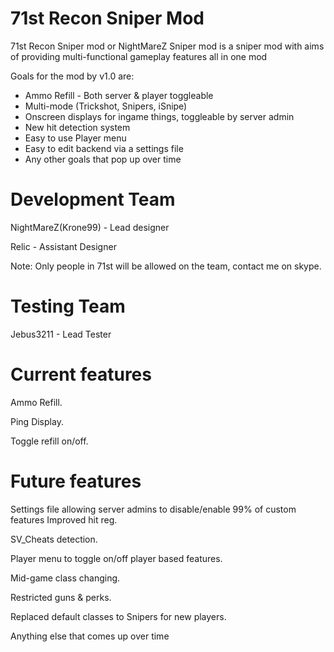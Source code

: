 71st Recon Sniper Mod
=========

71st Recon Sniper mod or NightMareZ Sniper mod is a sniper mod with aims of providing multi-functional gameplay features all in one mod

Goals for the mod by v1.0 are:

* Ammo Refill - Both server & player toggleable
* Multi-mode (Trickshot, Snipers, iSnipe) 
* Onscreen displays for ingame things, toggleable by server admin
* New hit detection system
* Easy to use Player menu
* Easy to edit backend via a settings file
* Any other goals that pop up over time

Development Team
================
NightMareZ(Krone99) - Lead designer

Relic - Assistant Designer

Note: Only people in 71st will be allowed on the team, contact me on skype.

Testing Team
================

Jebus3211 - Lead Tester

Current features
================
Ammo Refill.

Ping Display.

Toggle refill on/off.

Future features
================

Settings file allowing server admins to disable/enable 99% of custom features
Improved hit reg.

SV_Cheats detection.

Player menu to toggle on/off player based features.

Mid-game class changing.

Restricted guns & perks.

Replaced default classes to Snipers for new players.

Anything else that comes up over time
